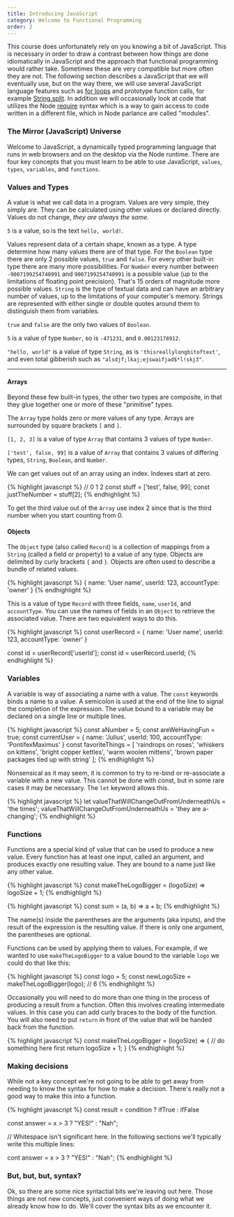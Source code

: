 ```yaml
---
title: Introducing JavaScript
category: Welcome to Functional Programming
order: 2
---
```


This course does unfortunately rely on you knowing a bit of JavaScript. This is necessary in order to draw a contrast between how things are done idiomatically in JavaScript and the approach that functional programming would rather take. Sometimes these are very compatible but more often they are not. The following section describes a JavaScript that we will eventually use, but on the way there, we will use several JavaScript language features such as [for loops](https://developer.mozilla.org/en-US/docs/Web/JavaScript/Reference/Statements/for) and prototype function calls, for example [String.split](https://developer.mozilla.org/en-US/docs/Web/JavaScript/Reference/Global_Objects/String/split). In addition we will occasionally look at code that utilizes the Node [require](https://nodejs.org/api/modules.html) syntax which is a way to gain access to code written in a different file, which in Node parlance are called "modules".

### The Mirror (JavaScript) Universe

Welcome to JavaScript, a dynamically typed programming language that runs in web browsers and on the desktop via the Node runtime. There are four key concepts that you must learn to be able to use JavaScript, `values`, `types`, `variables`, and `functions`.

### Values and Types

A value is what we call data in a program. Values are very simple, they simply are. They can be calculated using other values or declared directly. Values do not change, _they are always the same_.

`5` is a value, so is the text `hello, world!`.

Values represent data of a certain shape, known as a type. A type determine how many values there are of that type. For the `Boolean` type there are only 2 possible values, `true` and `false`. For every other built-in type there are many more possibilities. For `Number` every number between `-9007199254740991` and `9007199254740991` is a possible value (up to the limitations of floating point precision). That's 15 orders of magnitude more possible values. `String` is the type of textual data and can have an arbitrary number of values, up to the limitations of your computer's memory. Strings are represented with either single or double quotes around them to distinguish them from variables.

`true` and `false` are the only two values of `Boolean`.

`5` is a value of type `Number`, so is `-471231`, and `0.00123178912`.

`"hello, world"` is a value of type `String`, as is `'thisreallylongbitoftext'`, and even total gibberish such as `"alsdjf;lkaj;ejswaifjad$*l!skj3"`.

---

#### Arrays

Beyond these few built-in types, the other two types are composite, in that they glue together one or more of these "primitive" types.

The `Array` type holds zero or more values of any type. Arrays are surrounded by square brackets `[` and `]`.

`[1, 2, 3]` is a value of type `Array` that contains 3 values of type `Number`.

`['test', false, 99]` is a value of `Array` that contains 3 values of differing types, `String`, `Boolean`, and `Number`.

We can get values out of an array using an index. Indexes start at zero.

{% highlight javascript %}
  //               0       1     2
  const stuff = ['test', false, 99];
  const justTheNumber = stuff[2];
{% endhighlight %}

To get the third value out of the `Array` use index 2 since that is the third number when you start counting from 0.

#### Objects

The `Object` type (also called `Record`) is a collection of mappings from a `String` (called a field or property) to a value of any type. Objects are delimited by curly brackets `{` and `}`. Objects are often used to describe a bundle of related values.

{% highlight javascript %}
  {
    name: 'User name',
    userId: 123,
    accountType: 'owner'
  }
{% endhighlight %}

This is a value of type `Record` with three fields, `name`, `userId`, and `accountType`. You can use the names of fields in an `Object` to retrieve the associated value. There are two equivalent ways to do this.

{% highlight javascript %}
  const userRecord = {
    name: 'User name',
    userId: 123,
    accountType: 'owner'
  }

  const id = userRecord['userId'];
  const id = userRecord.userId;
{% endhighlight %}

### Variables

A variable is way of associating a name with a value. The `const` keywords binds a name to a value. A semicolon is used at the end of the line to signal the completion of the expression. The value bound to a variable may be declared on a single line or multiple lines.

{% highlight javascript %}
  const aNumber = 5;
  const areWeHavingFun = true;
  const currentUser = { name: 'Julius', userId: 100, accountType: 'PontifexMaximus' }
  const favoriteThings = [ 'raindrops on roses', 'whiskers on kittens', 'bright copper kettles', 'warm woolen mittens', 'brown paper packages tied up with string' ];
{% endhighlight %}

Nonsensical as it may seem, it is common to try to re-bind or re-associate a variable with a new value. This cannot be done with const, but in some rare cases it may be necessary. The `let` keyword allows this.

{% highlight javascript %}
  let valueThatWillChangeOutFromUnderneathUs = 'the times';
  valueThatWillChangeOutFromUnderneathUs = 'they are a-changing';
{% endhighlight %}

### Functions

Functions are a special kind of value that can be used to produce a new value. Every function has at least one input, called an argument, and produces exactly one resulting value. They are bound to a name just like any other value.

{% highlight javascript %}
  const makeTheLogoBigger = (logoSize) => logoSize + 1;
{% endhighlight %}

{% highlight javascript %}
  const sum = (a, b) => a + b;
{% endhighlight %}


The name(s) inside the parentheses are the arguments (aka inputs), and the result of the expression is the resulting value. If there is only one argument, the parentheses are optional.

Functions can be used by applying them to values. For example, if we wanted to use `makeTheLogoBigger` to a value bound to the variable `logo` we could do that like this:

{% highlight javascript %}
  const logo = 5;
  const newLogoSize = makeTheLogoBigger(logo); // 6
{% endhighlight %}

Occasionally you will need to do more than one thing in the process of producing a result from a function. Often this involves creating intermediate values. In this case you can add curly braces to the body of the function. You will also need to put `return` in front of the value that will be handed back from the function.

{% highlight javascript %}
  const makeTheLogoBigger = (logoSize) => {
    // do something here first
    return logoSize + 1;
  }
{% endhighlight %}

### Making decisions

While not a key concept we're not going to be able to get away from needing to know the syntax for how to make a decision. There's really not a good way to make this into a function.

{% highlight javascript %}
  const result = condition ? ifTrue : ifFalse

  const answer = x > 3 ? "YES!" : "Nah";

  // Whitespace isn't significant here. In the following sections we'll typically write this multiple lines:

  cont answer = x > 3
    ? "YES!"
    : "Nah";
{% endhighlight %}

### But, but, but, syntax?


Ok, so there are some nice syntactial bits we're leaving out here. Those things are not new concepts, just convenient ways of doing what we already know how to do. We'll cover the syntax bits as we encounter it.
